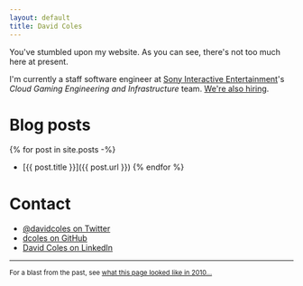 ```yaml
---
layout: default
title: David Coles
---
```


You've stumbled upon my website. As you can see, there's not too much here at present.

I'm currently a staff software engineer at [Sony Interactive Entertainment](https://www.sie.com/en/)'s *Cloud Gaming
Engineering and Infrastructure* team. [We're also hiring](https://www.playstation.com/en-us/corporate/about/careers/).

# Blog posts

{% for post in site.posts -%}
- [{{ post.title }}]({{  post.url }})
{% endfor %}

# Contact

- [@davidcoles on Twitter](https://twitter.com/davidcoles)
- [dcoles on GitHub](https://github.com/dcoles/)
- [David Coles on LinkedIn](https://www.linkedin.com/in/david-coles-b5b05250/)

---

<small>For a blast from the past, see [what this page looked like in 2010…](/2010)</small>
